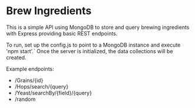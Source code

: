# Brew Ingredients

This is a simple API using MongoDB to store and query brewing
ingredients with Express providing basic REST endpoints.

To run, set up the config.js to point to a MongoDB instance
and execute 'npm start'.` Once the server is initialized, the
data collections will be created.

Example endpoints:
 - /Grains/{id}
 - /Hops/search/{query}
 - /Yeast/searchBy/{field}/{query}
 - /random
 